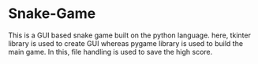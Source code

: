 # Snake-Game
This is a GUI based snake game built on the python language. here, tkinter library is used to create GUI whereas pygame library is used to build the main game. In this, file handling is used to save the high score.
